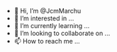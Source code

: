 - 👋 Hi, I’m @JcmMarchu
- 👀 I’m interested in ...
- 🌱 I’m currently learning ...
- 💞️ I’m looking to collaborate on ...
- 📫 How to reach me ...

<!---
JcmMarchu/JcmMarchu is a ✨ special ✨ repository because its `README.md` (this file) appears on your GitHub profile.
You can click the Preview link to take a look at your changes.
--->
